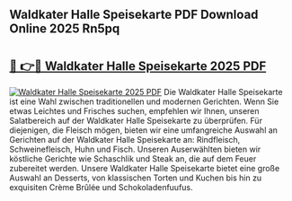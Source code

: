 ## Waldkater Halle Speisekarte PDF Download Online 2025 Rn5pq

# <h2><a href="http://gc7io3.nevu.top/?p=Waldkater+Halle+Speisekarte">🔗 👉🔴 Waldkater Halle Speisekarte 2025 PDF</a></h2>

[![Waldkater Halle Speisekarte 2025 PDF](https://i.imgur.com/dBaPXMq.png)](http://gc7io3.nevu.top/?p=Waldkater+Halle+Speisekarte)
Die Waldkater Halle Speisekarte ist eine Wahl zwischen traditionellen und modernen Gerichten. Wenn Sie etwas Leichtes und Frisches suchen, empfehlen wir Ihnen, unseren Salatbereich auf der Waldkater Halle Speisekarte zu überprüfen. Für diejenigen, die Fleisch mögen, bieten wir eine umfangreiche Auswahl an Gerichten auf der Waldkater Halle Speisekarte an: Rindfleisch, Schweinefleisch, Huhn und Fisch. Unseren Auserwählten bieten wir köstliche Gerichte wie Schaschlik und Steak an, die auf dem Feuer zubereitet werden. Unsere Waldkater Halle Speisekarte bietet eine große Auswahl an Desserts, von klassischen Torten und Kuchen bis hin zu exquisiten Crème Brûlée und Schokoladenfuufus.
